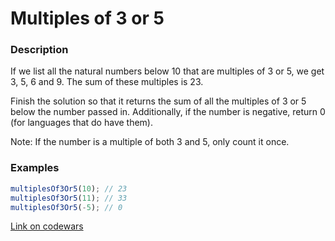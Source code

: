 # Multiples of 3 or 5

### Description

If we list all the natural numbers below 10 that are multiples of 3 or 5, we get 3, 5, 6 and 9. The sum of these multiples is 23.

Finish the solution so that it returns the sum of all the multiples of 3 or 5 below the number passed in. Additionally, if the number is negative, return 0 (for languages that do have them).

Note: If the number is a multiple of both 3 and 5, only count it once.

### Examples

```javascript
multiplesOf3Or5(10); // 23
multiplesOf3Or5(11); // 33
multiplesOf3Or5(-5); // 0
```

[Link on codewars](https://www.codewars.com/kata/multiples-of-3-or-5)